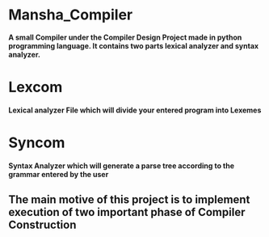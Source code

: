 # Mansha_Compiler
<b>A small Compiler under the Compiler Design Project made in python programming language. It contains two parts lexical analyzer and syntax analyzer.</b>


# Lexcom
<h4> Lexical analyzer File which will divide your entered program into Lexemes</h4>

# Syncom
<h4> Syntax Analyzer which will generate a parse tree according to the grammar entered by the user<h4>

<h2> The main motive of this project is to implement execution of two important phase of Compiler Construction</h2>

